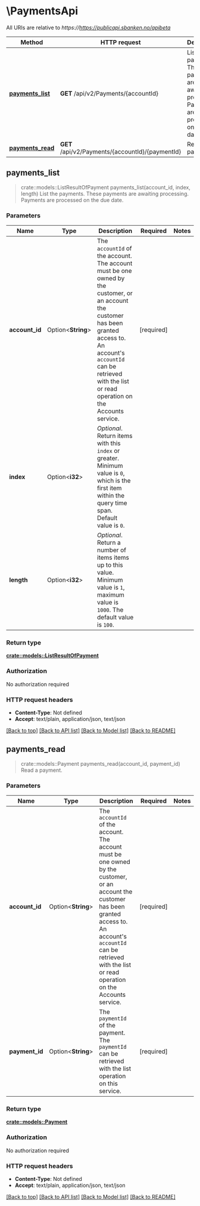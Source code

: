 # \PaymentsApi

All URIs are relative to *https://https://publicapi.sbanken.no/apibeta*

Method | HTTP request | Description
------------- | ------------- | -------------
[**payments_list**](PaymentsApi.md#payments_list) | **GET** /api/v2/Payments/{accountId} | List the payments. These payments are awaiting processing. Payments are processed on the due date.
[**payments_read**](PaymentsApi.md#payments_read) | **GET** /api/v2/Payments/{accountId}/{paymentId} | Read a payment.



## payments_list

> crate::models::ListResultOfPayment payments_list(account_id, index, length)
List the payments. These payments are awaiting processing. Payments are processed on the due date.

### Parameters


Name | Type | Description  | Required | Notes
------------- | ------------- | ------------- | ------------- | -------------
**account_id** | Option<**String**> | The `accountId` of the account. The account must be one owned by the customer, or an account the customer has been granted access to. An account's `accountId` can be retrieved with the list or read operation on the Accounts service. | [required] |
**index** | Option<**i32**> | *Optional*. Return items with this `index` or greater. Minimum value is `0`, which is the first item within the query time span. Default value is `0`. |  |
**length** | Option<**i32**> | *Optional*. Return a number of items items up to this value. Minimum value is `1`, maximum value is `1000`. The default value is `100`. |  |

### Return type

[**crate::models::ListResultOfPayment**](ListResultOfPayment.md)

### Authorization

No authorization required

### HTTP request headers

- **Content-Type**: Not defined
- **Accept**: text/plain, application/json, text/json

[[Back to top]](#) [[Back to API list]](../README.md#documentation-for-api-endpoints) [[Back to Model list]](../README.md#documentation-for-models) [[Back to README]](../README.md)


## payments_read

> crate::models::Payment payments_read(account_id, payment_id)
Read a payment.

### Parameters


Name | Type | Description  | Required | Notes
------------- | ------------- | ------------- | ------------- | -------------
**account_id** | Option<**String**> | The `accountId` of the account. The account must be one owned by the customer, or an account the customer has been granted access to. An account's `accountId` can be retrieved with the list or read operation on the Accounts service. | [required] |
**payment_id** | Option<**String**> | The `paymentId` of the payment. The `paymentId` can be retrieved with the list operation on this service. | [required] |

### Return type

[**crate::models::Payment**](Payment.md)

### Authorization

No authorization required

### HTTP request headers

- **Content-Type**: Not defined
- **Accept**: text/plain, application/json, text/json

[[Back to top]](#) [[Back to API list]](../README.md#documentation-for-api-endpoints) [[Back to Model list]](../README.md#documentation-for-models) [[Back to README]](../README.md)

